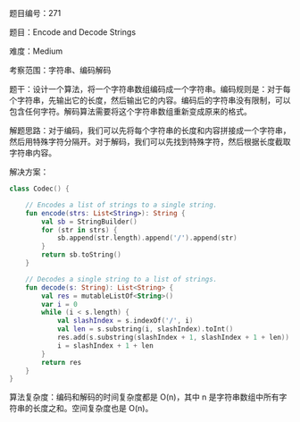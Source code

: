 题目编号：271

题目：Encode and Decode Strings

难度：Medium

考察范围：字符串、编码解码

题干：设计一个算法，将一个字符串数组编码成一个字符串。编码规则是：对于每个字符串，先输出它的长度，然后输出它的内容。编码后的字符串没有限制，可以包含任何字符。解码算法需要将这个字符串数组重新变成原来的格式。

解题思路：对于编码，我们可以先将每个字符串的长度和内容拼接成一个字符串，然后用特殊字符分隔开。对于解码，我们可以先找到特殊字符，然后根据长度截取字符串内容。

解决方案：

```kotlin
class Codec() {

    // Encodes a list of strings to a single string.
    fun encode(strs: List<String>): String {
        val sb = StringBuilder()
        for (str in strs) {
            sb.append(str.length).append('/').append(str)
        }
        return sb.toString()
    }

    // Decodes a single string to a list of strings.
    fun decode(s: String): List<String> {
        val res = mutableListOf<String>()
        var i = 0
        while (i < s.length) {
            val slashIndex = s.indexOf('/', i)
            val len = s.substring(i, slashIndex).toInt()
            res.add(s.substring(slashIndex + 1, slashIndex + 1 + len))
            i = slashIndex + 1 + len
        }
        return res
    }
}
```

算法复杂度：编码和解码的时间复杂度都是 O(n)，其中 n 是字符串数组中所有字符串的长度之和。空间复杂度也是 O(n)。